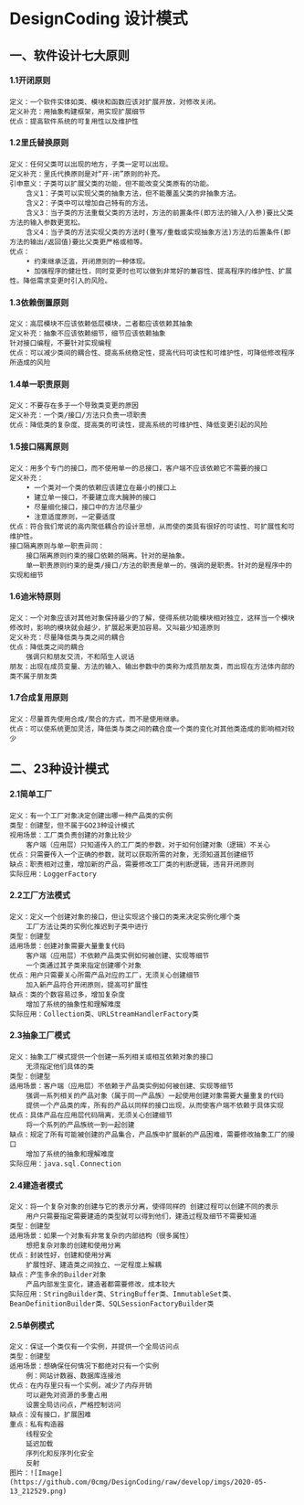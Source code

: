 # DesignCoding 设计模式  
## 一、软件设计七大原则  
#### 1.1开闭原则  
    定义：一个软件实体如类、模块和函数应该对扩展开放，对修改关闭。  
    定义补充：用抽象构建框架，用实现扩展细节  
    优点：提高软件系统的可复用性以及维护性  
#### 1.2里氏替换原则  
	定义：任何父类可以出现的地方，子类一定可以出现。  
    定义补充：里氏代换原则是对“开-闭”原则的补充。  
    引申意义：子类可以扩展父类的功能，但不能改变父类原有的功能。  
        含义1：子类可以实现父类的抽象方法，但不能覆盖父类的非抽象方法。  
        含义2：子类中可以增加自己特有的方法。  
        含义3：当子类的方法重载父类的方法时，方法的前置条件(即方法的输入/入参)要比父类方法的输入参数更宽松。  
        含义4：当子类的方法实现父类的方法时(重写/重载或实现抽象方法)方法的后置条件(即方法的输出/返回值)要比父类更严格或相等。  
    优点：  
        • 约束继承泛滥，开闭原则的一种体现。  
        • 加强程序的健壮性，同时变更时也可以做到非常好的兼容性、提高程序的维护性、扩展性。降低需求变更时引入的风险。  
#### 1.3依赖倒置原则  
	定义：高层模块不应该依赖低层模块，二者都应该依赖其抽象  
	定义补充：抽象不应该依赖细节，细节应该依赖抽象  
	针对接口编程，不要针对实现编程  
	优点：可以减少类间的耦合性、提高系统稳定性，提高代码可读性和可维护性，可降低修改程序所造成的风险      	
#### 1.4单一职责原则  
    定义：不要存在多于一个导致类变更的原因  
    定义补充：一个类/接口/方法只负责一项职责  
    优点：降低类的复杂度、提高类的可读性，提高系统的可维护性、降低变更引起的风险  
#### 1.5接口隔离原则  
	定义：用多个专门的接口，而不使用单一的总接口，客户端不应该依赖它不需要的接口  
	定义补充：  
	    • 一个类对一个类的依赖应该建立在最小的接口上  
	    • 建立单一接口，不要建立庞大臃肿的接口  
	    • 尽量细化接口，接口中的方法尽量少  
	    • 注意适度原则，一定要适度  
	优点：符合我们常说的高内聚低耦合的设计思想，从而使的类具有很好的可读性、可扩展性和可维护性。  
	接口隔离原则与单一职责异同：  
	    接口隔离原则约束的接口依赖的隔离。针对的是抽象。  
        单一职责原则约束的是类/接口/方法的职责是单一的，强调的是职责。针对的是程序中的实现和细节  
#### 1.6迪米特原则  
	定义：一个对象应该对其他对象保持最少的了解，使得系统功能模块相对独立，这样当一个模块修改时，影响的模块就会越少，扩展起来更加容易。又叫最少知道原则  
	定义补充：尽量降低类与类之间的耦合  
	优点：降低类之间的耦合  
	    强调只和朋友交流，不和陌生人说话  
    朋友：出现在成员变量、方法的输入、输出参数中的类称为成员朋友类，而出现在方法体内部的类不属于朋友类  
#### 1.7合成复用原则  
	定义：尽量首先使用合成/聚合的方式，而不是使用继承。  
	优点：可以使系统更加灵活，降低类与类之间的藕合度一个类的变化对其他类造成的影响相对较少  
## 二、23种设计模式  
#### 2.1简单工厂  
    定义：有一个工厂对象决定创建出哪一种产品类的实例  
    类型：创建型，但不属于GO23种设计模式  
    视用场景：工厂类负责创建的对象比较少  
	    客户端（应用层）只知道传入的工厂类的参数，对于如何创建对象（逻辑）不关心  
    优点：只需要传入一个正确的参数，就可以获取所需的对象，无须知道其创建细节  
    缺点：职责相对过重，增加新的产品，需要修改工厂类的判断逻辑，违背开闭原则  
    实际应用：LoggerFactory  
#### 2.2工厂方法模式  
    定义：定义一个创建对象的接口，但让实现这个接口的类来决定实例化哪个类  
        工厂方法让类的实例化推迟到子类中进行  
    类型：创建型  
    适用场景：创建对象需要大量重复代码  
		客户端（应用层）不依赖产品类实例如何被创建、实现等细节  
		一个类通过其子类来指定创建哪个对象  
    优点：用户只需要关心所需产品对应的工厂，无须关心创建细节  
	    加入新产品符合开闭原则，提高可扩展性  
    缺点：类的个数容易过多，增加复杂度  
	    增加了系统的抽象性和理解难度  
    实际应用：Collection类、URLStreamHandlerFactory类  
#### 2.3抽象工厂模式  
    定义：抽象工厂模式提供一个创建一系列相关或相互依赖对象的接口  
        无须指定他们具体的类  
    类型：创建型  
    适用场景：客户端（应用层）不依赖于产品类实例如何被创建、实现等细节  
        强调一系列相关的产品对象（属于同一产品族）一起使用创建对象需要大量重复的代码  
        提供一个产品类的库，所有的产品以同样的接口出现，从而使客户端不依赖于具体实现  
    优点：具体产品在应用层代码隔离，无须关心创建细节  
        将一个系列的产品族统一到一起创建  
    缺点：规定了所有可能被创建的产品集合，产品族中扩展新的产品困难，需要修改抽象工厂的接口  
        增加了系统的抽象和理解难度  
    实际应用：java.sql.Connection  
#### 2.4建造者模式
    定义：将一个复杂对象的创建与它的表示分离，使得同样的 创建过程可以创建不同的表示  
        用户只需要指定需要建造的类型就可以得到他们，建造过程及细节不需要知道  
    类型：创建型  
    适用场景：如果一个对象有非常复杂的内部结构（很多属性）  
        想把复杂对象的创建和使用分离  
    优点：封装性好，创建和使用分离  
        扩展性好、建造类之间独立、一定程度上解耦  
    缺点：产生多余的Builder对象  
        产品内部发生变化，建造者都需要修改，成本较大  
    实际应用：StringBuilder类、StringBuffer类、ImmutableSet类、BeanDefinitionBuilder类、SQLSessionFactoryBuilder类
#### 2.5单例模式  
    定义：保证一个类仅有一个实例，并提供一个全局访问点  
    类型：创建型  
    适用场景：想确保任何情况下都绝对只有一个实例 
        例：网站计数器、数据库连接池  
    优点：在内存里只有一个实例，减少了内存开销  
        可以避免对资源的多重占用  
        设置全局访问点，严格控制访问  
    缺点：没有接口，扩展困难  
    重点：私有构造器  
        线程安全  
        延迟加载  
        序列化和反序列化安全  
        反射  
    图片：![Image](https://github.com/0cmg/DesignCoding/raw/develop/imgs/2020-05-13_212529.png)  